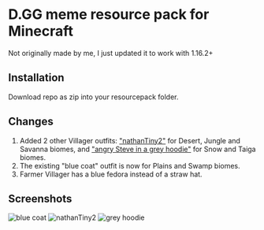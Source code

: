 # D.GG meme resource pack for Minecraft

Not originally made by me, I just updated it to work with 1.16.2+

## Installation

Download repo as zip into your resourcepack folder.

## Changes

1. Added 2 other Villager outfits: ["nathanTiny2"](https://i.redd.it/xdo7fgb2b9yz.jpg) for Desert, Jungle and Savanna biomes, and ["angry Steve in a grey hoodie"](https://i.imgur.com/jbqZF7h.jpeg) for Snow and Taiga biomes.
2. The existing "blue coat" outfit is now for Plains and Swamp biomes.
3. Farmer Villager has a blue fedora instead of a straw hat.

## Screenshots

![blue coat](https://i.imgur.com/329Ieza.png)
![nathanTiny2](https://i.imgur.com/gUVQYVu.png)
![grey hoodie](https://i.imgur.com/uSO7jNo.png)
